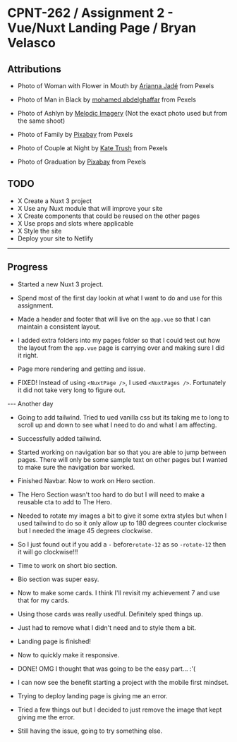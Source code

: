 # CPNT-262 / Assignment 2 - Vue/Nuxt Landing Page / Bryan Velasco

## Attributions

- Photo of Woman with Flower in Mouth by [Arianna Jadé](https://www.pexels.com/photo/woman-in-brown-and-black-leopard-coat-4754648/) from Pexels

- Photo of Man in Black by [mohamed abdelghaffar](https://www.pexels.com/photo/man-in-black-jacket-771742/) from Pexels

- Photo of Ashlyn by [Melodic Imagery](https://www.melodicimagery.com/p726233554/e13addccb) (Not the exact photo used but from the same shoot)

- Photo of Family by [Pixabay](https://www.pexels.com/photo/cute-family-picture-160994/) from Pexels

- Photo of Couple at Night by [Kate Trush](https://www.pexels.com/photo/illuminated-man-and-woman-standing-face-to-face-in-darkness-11482689/) from Pexels

- Photo of Graduation by [Pixabay](https://www.pexels.com/photo/newly-graduated-people-wearing-black-academy-gowns-throwing-hats-up-in-the-air-267885/) from Pexels

## TODO

- X Create a Nuxt 3 project
- X Use any Nuxt module that will improve your site
- X Create components that could be reused on the other pages
- X Use props and slots where applicable
- X Style the site
- Deploy your site to Netlify

---

## Progress

- Started a new Nuxt 3 project.

- Spend most of the first day lookin at what I want to do and use for this assignment.

- Made a header and footer that will live on the `app.vue` so that I can maintain a consistent layout.

- I added extra folders into my pages folder so that I could test out how the layout from the `app.vue` page is carrying over and making sure I did it right.

- Page more rendering and getting and issue.

- FIXED! Instead of using `<NuxtPage />`, I used `<NuxtPages />`. Fortunately it did not take very long to figure out.

--- Another day

- Going to add tailwind. Tried to ued vanilla css but its taking me to long to scroll up and down to see what I need to do and what I am affecting.

- Successfully added tailwind.

- Started working on navigation bar so that you are able to jump between pages. There will only be some sample text on other pages but I wanted to make sure the navigation bar worked.

- Finished Navbar. Now to work on Hero section.

- The Hero Section wasn't too hard to do but I will need to make a reusable cta to add to The Hero.

- Needed to rotate my images a bit to give it some extra styles but when I used tailwind to do so it only allow up to 180 degrees counter clockwise but I needed the image 45 degrees clockwise.

- So I just found out if you add a `-` before`rotate-12` as so `-rotate-12` then it will go clockwise!!!

- Time to work on short bio section.

- Bio section was super easy.

- Now to make some cards. I think I'll revisit my achievement 7 and use that for my cards.

- Using those cards was really usedful. Definitely sped things up.

- Just had to remove what I didn't need and to style them a bit.

- Landing page is finished!

- Now to quickly make it responsive.

- DONE! OMG I thought that was going to be the easy part... :'(

- I can now see the benefit starting a project with the mobile first mindset.

- Trying to deploy landing page is giving me an error.

- Tried a few things out but I decided to just remove the image that kept giving me the error.

- Still having the issue, going to try something else.
